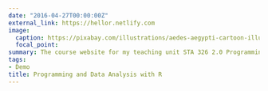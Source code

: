 ```yaml
---
date: "2016-04-27T00:00:00Z"
external_link: https://hellor.netlify.com
image:
  caption: https://pixabay.com/illustrations/aedes-aegypti-cartoon-illustration-1351001/
  focal_point: 
summary: The course website for my teaching unit STA 326 2.0 Programming and Data Analysis with R
tags:
- Demo
title: Programming and Data Analysis with R
---
```

